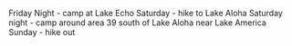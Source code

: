 Friday Night - camp at Lake Echo
Saturday - hike to Lake Aloha
Saturday night - camp around area 39 south of Lake Aloha near Lake America
Sunday - hike out 